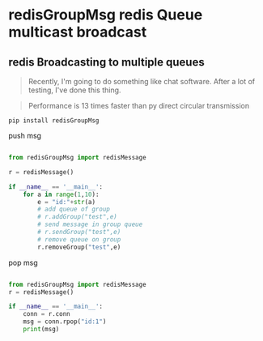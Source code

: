 #  redisGroupMsg redis Queue multicast broadcast 

##   redis  Broadcasting to multiple queues 

>   Recently, I'm going to do something like chat software. After a lot of testing, I've done this thing. 

>   Performance is 13 times faster than py direct circular transmission 


```shell
pip install redisGroupMsg
```


push msg


```python

from redisGroupMsg import redisMessage

r = redisMessage()

if __name__ == '__main__':
    for a in range(1,10):
        e = "id:"+str(a)
        # add queue of group
        # r.addGroup("test",e)
        # send message in group queue
        # r.sendGroup("test",e)
        # remove queue on group
        r.removeGroup("test",e)

```

pop msg

```python

from redisGroupMsg import redisMessage
r = redisMessage()

if __name__ == '__main__':
    conn = r.conn
    msg = conn.rpop("id:1")
    print(msg)
    
```

